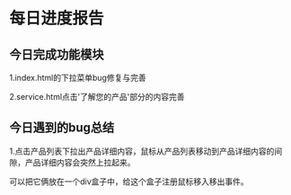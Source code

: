 # 每日进度报告



 ##  今日完成功能模块

1.index.html的下拉菜单bug修复与完善

2.service.html点击'了解您的产品'部分的内容完善

## 今日遇到的bug总结

1.点击产品列表下拉出产品详细内容，鼠标从产品列表移动到产品详细内容的间隙，产品详细内容会突然上拉起来。

可以把它俩放在一个div盒子中，给这个盒子注册鼠标移入移出事件。
